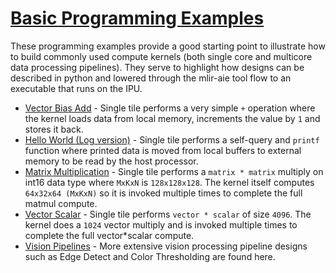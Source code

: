<!---//===- README.md --------------------------*- Markdown -*-===//
//
// This file is licensed under the Apache License v2.0 with LLVM Exceptions.
// See https://llvm.org/LICENSE.txt for license information.
// SPDX-License-Identifier: Apache-2.0 WITH LLVM-exception
//
// Copyright (C) 2022, Advanced Micro Devices, Inc.
// 
//===----------------------------------------------------------------------===//-->

# <ins>Basic Programming Examples</ins>

These programming examples provide a good starting point to illustrate how to build commonly used compute kernels (both single core and multicore data processing pipelines). They serve to highlight how designs can be described in python and lowered through the mlir-aie tool flow to an executable that runs on the IPU. 

* [Vector Bias Add](./vector_bias_add) - Single tile performs a very simple `+` operation where the kernel loads data from local memory, increments the value by `1` and stores it back.
* [Hello World (Log version)](./log_hello_world) - Single tile performs a self-query and `printf` function where printed data is moved from local buffers to external memory to be read by the host processor.
* [Matrix Multiplication](./matrix_multiplication) - Single tile performs a `matrix * matrix` multiply on int16 data type where `MxKxN` is `128x128x128`. The kernel itself computes `64x32x64 (MxKxN)` so it is invoked multiple times to complete the full matmul compute.
* [Vector Scalar](./vector_scalar) - Single tile performs `vector * scalar` of size `4096`. The kernel does a `1024` vector multiply and is invoked multiple times to complete the full vector*scalar compute.
* [Vision Pipelines](./vision_pipelines) - More extensive vision processing pipeline designs such as Edge Detect and Color Thresholding are found here.

